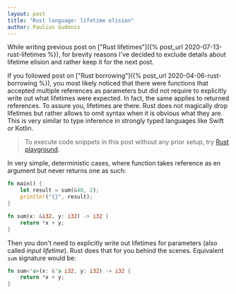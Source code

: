 ```yaml
---
layout: post
title: "Rust language: lifetime elision"
author: Paulius Gudonis
---
```


While writing previous post on ["Rust lifetimes"]({% post_url 2020-07-13-rust-lifetimes %}), for brevity reasons I've decided to exclude details about lifetime elision and rather keep it for the next post.

If you followed post on ["Rust borrowing"]({%  post_url 2020-04-06-rust-borrowing %}), you most likely noticed that there were functions that accepted multiple references as parameters but did not require to explicitly write out what lifetimes were expected. In fact, the same applies to returned references. To assure you, lifetimes are there. Rust does not magically drop lifetimes but rather allows to omit syntax when it is obvious what they are. This is very similar to type inference in strongly typed languages like Swift or Kotlin.

> To execute code snippets in this post without any prior setup, try [Rust playground](https://play.rust-lang.org).

In very simple, deterministic cases, where function takes reference as en argument but never returns one as such:

```rust
fn main() {
    let result = sum(&40, 2);
    println!("{}", result);
}

fn sum(x: &i32, y: i32) -> i32 {
    return *x + y;
}
```

Then you don't need to explicitly write out lifetimes for parameters (also called _input lifetime_). Rust does that for you behind the scenes. Equivalent `sum` signature would be:

```rust
fn sum<'a>(x: &'a i32, y: i32) -> i32 {
    return *x + y;
}
```